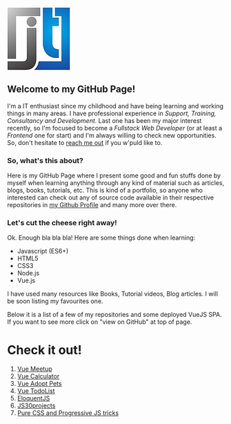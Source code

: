 ![LogoImage](./assets/logo_jt_cut.jpg)
## Welcome to my GitHub Page!

I'm a IT enthusiast since my childhood and have being learning and working things in many areas. I have professional experience in _Support, Training, Consultancy and Development_.
Last one has been my major interest recently, so I'm focused to become a *Fullstack Web Developer* (or at least a *Frontend* one for start) and I'm always willing to check new opportunities.
So, don't hesitate to [reach me out](https://linkedin.com/trepichio) if you w'puld like to.

### So, what's this about?

Here is my GitHub Page where I present some good and fun stuffs done by myself when learning anything through any kind of material such as articles, blogs, books, tutorials, etc. This is kind of a portfolio, so anyone who interested can check out any of source code available in their respective repositories in [my Github Profile](https://github.com/trepichio) and many more over there.

### Let's cut the cheese right away!

Ok. Enough bla bla bla! Here are some things done when learning:
- Javascript (ES6+)
- HTML5
- CSS3
- Node.js
- Vue.js

I have used many resources like Books, Tutorial videos, Blog articles.
I will be soon listing my favourites one.

Below it is a list of a few of my repositories and some deployed VueJS SPA.
If you want to see more click on "view on GitHub" at top of page. 


# Check it out!

1. [Vue Meetup](https://stoic-wescoff-2e01a5.netlify.com/)
1. [Vue Calculator](https://laughing-payne-2729ae.netlify.com/)
1. [Vue Adopt Pets](https://vibrant-booth-752181.netlify.com/)
1. [Vue TodoList](https://condescending-dubinsky-573577.netlify.com/#/)
1. [EloquentJS](./eloquentJS_exercises/)
1. [JS30projects](./JS30projects/)
1. [Pure CSS and Progressive JS tricks](https://trepichio.github.io/Mytest/)
